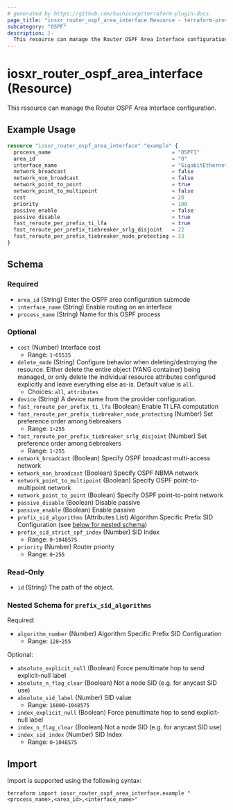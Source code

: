 ```yaml
---
# generated by https://github.com/hashicorp/terraform-plugin-docs
page_title: "iosxr_router_ospf_area_interface Resource - terraform-provider-iosxr"
subcategory: "OSPF"
description: |-
  This resource can manage the Router OSPF Area Interface configuration.
---
```


# iosxr_router_ospf_area_interface (Resource)

This resource can manage the Router OSPF Area Interface configuration.

## Example Usage

```terraform
resource "iosxr_router_ospf_area_interface" "example" {
  process_name                                       = "OSPF1"
  area_id                                            = "0"
  interface_name                                     = "GigabitEthernet0/0/0/1"
  network_broadcast                                  = false
  network_non_broadcast                              = false
  network_point_to_point                             = true
  network_point_to_multipoint                        = false
  cost                                               = 20
  priority                                           = 100
  passive_enable                                     = false
  passive_disable                                    = true
  fast_reroute_per_prefix_ti_lfa                     = true
  fast_reroute_per_prefix_tiebreaker_srlg_disjoint   = 22
  fast_reroute_per_prefix_tiebreaker_node_protecting = 33
}
```

<!-- schema generated by tfplugindocs -->
## Schema

### Required

- `area_id` (String) Enter the OSPF area configuration submode
- `interface_name` (String) Enable routing on an interface
- `process_name` (String) Name for this OSPF process

### Optional

- `cost` (Number) Interface cost
  - Range: `1`-`65535`
- `delete_mode` (String) Configure behavior when deleting/destroying the resource. Either delete the entire object (YANG container) being managed, or only delete the individual resource attributes configured explicitly and leave everything else as-is. Default value is `all`.
  - Choices: `all`, `attributes`
- `device` (String) A device name from the provider configuration.
- `fast_reroute_per_prefix_ti_lfa` (Boolean) Enable TI LFA computation
- `fast_reroute_per_prefix_tiebreaker_node_protecting` (Number) Set preference order among tiebreakers
  - Range: `1`-`255`
- `fast_reroute_per_prefix_tiebreaker_srlg_disjoint` (Number) Set preference order among tiebreakers
  - Range: `1`-`255`
- `network_broadcast` (Boolean) Specify OSPF broadcast multi-access network
- `network_non_broadcast` (Boolean) Specify OSPF NBMA network
- `network_point_to_multipoint` (Boolean) Specify OSPF point-to-multipoint network
- `network_point_to_point` (Boolean) Specify OSPF point-to-point network
- `passive_disable` (Boolean) Disable passive
- `passive_enable` (Boolean) Enable passive
- `prefix_sid_algorithms` (Attributes List) Algorithm Specific Prefix SID Configuration (see [below for nested schema](#nestedatt--prefix_sid_algorithms))
- `prefix_sid_strict_spf_index` (Number) SID Index
  - Range: `0`-`1048575`
- `priority` (Number) Router priority
  - Range: `0`-`255`

### Read-Only

- `id` (String) The path of the object.

<a id="nestedatt--prefix_sid_algorithms"></a>
### Nested Schema for `prefix_sid_algorithms`

Required:

- `algorithm_number` (Number) Algorithm Specific Prefix SID Configuration
  - Range: `128`-`255`

Optional:

- `absolute_explicit_null` (Boolean) Force penultimate hop to send explicit-null label
- `absolute_n_flag_clear` (Boolean) Not a node SID (e.g. for anycast SID use)
- `absolute_sid_label` (Number) SID value
  - Range: `16000`-`1048575`
- `index_explicit_null` (Boolean) Force penultimate hop to send explicit-null label
- `index_n_flag_clear` (Boolean) Not a node SID (e.g. for anycast SID use)
- `index_sid_index` (Number) SID Index
  - Range: `0`-`1048575`

## Import

Import is supported using the following syntax:

```shell
terraform import iosxr_router_ospf_area_interface.example "<process_name>,<area_id>,<interface_name>"
```
